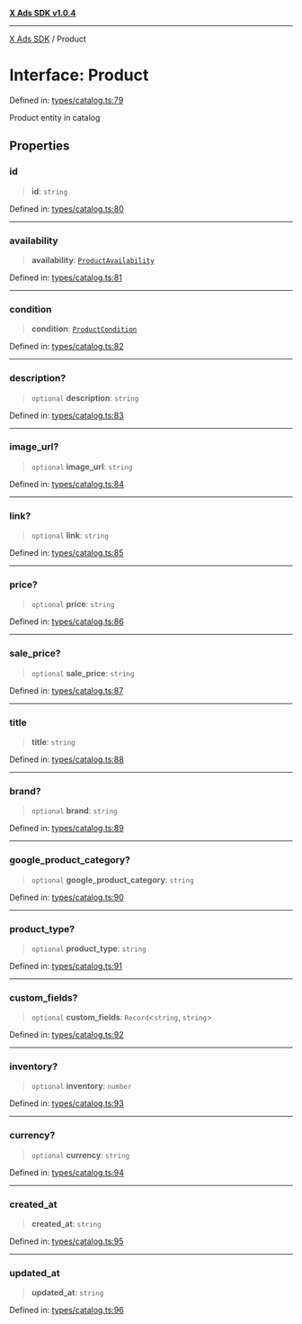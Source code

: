 [**X Ads SDK v1.0.4**](../README.md)

***

[X Ads SDK](../globals.md) / Product

# Interface: Product

Defined in: [types/catalog.ts:79](https://github.com/kage1020/x-ads-sdk/blob/main/src/types/catalog.ts#L79)

Product entity in catalog

## Properties

### id

> **id**: `string`

Defined in: [types/catalog.ts:80](https://github.com/kage1020/x-ads-sdk/blob/main/src/types/catalog.ts#L80)

***

### availability

> **availability**: [`ProductAvailability`](../type-aliases/ProductAvailability.md)

Defined in: [types/catalog.ts:81](https://github.com/kage1020/x-ads-sdk/blob/main/src/types/catalog.ts#L81)

***

### condition

> **condition**: [`ProductCondition`](../type-aliases/ProductCondition.md)

Defined in: [types/catalog.ts:82](https://github.com/kage1020/x-ads-sdk/blob/main/src/types/catalog.ts#L82)

***

### description?

> `optional` **description**: `string`

Defined in: [types/catalog.ts:83](https://github.com/kage1020/x-ads-sdk/blob/main/src/types/catalog.ts#L83)

***

### image\_url?

> `optional` **image\_url**: `string`

Defined in: [types/catalog.ts:84](https://github.com/kage1020/x-ads-sdk/blob/main/src/types/catalog.ts#L84)

***

### link?

> `optional` **link**: `string`

Defined in: [types/catalog.ts:85](https://github.com/kage1020/x-ads-sdk/blob/main/src/types/catalog.ts#L85)

***

### price?

> `optional` **price**: `string`

Defined in: [types/catalog.ts:86](https://github.com/kage1020/x-ads-sdk/blob/main/src/types/catalog.ts#L86)

***

### sale\_price?

> `optional` **sale\_price**: `string`

Defined in: [types/catalog.ts:87](https://github.com/kage1020/x-ads-sdk/blob/main/src/types/catalog.ts#L87)

***

### title

> **title**: `string`

Defined in: [types/catalog.ts:88](https://github.com/kage1020/x-ads-sdk/blob/main/src/types/catalog.ts#L88)

***

### brand?

> `optional` **brand**: `string`

Defined in: [types/catalog.ts:89](https://github.com/kage1020/x-ads-sdk/blob/main/src/types/catalog.ts#L89)

***

### google\_product\_category?

> `optional` **google\_product\_category**: `string`

Defined in: [types/catalog.ts:90](https://github.com/kage1020/x-ads-sdk/blob/main/src/types/catalog.ts#L90)

***

### product\_type?

> `optional` **product\_type**: `string`

Defined in: [types/catalog.ts:91](https://github.com/kage1020/x-ads-sdk/blob/main/src/types/catalog.ts#L91)

***

### custom\_fields?

> `optional` **custom\_fields**: `Record`\<`string`, `string`\>

Defined in: [types/catalog.ts:92](https://github.com/kage1020/x-ads-sdk/blob/main/src/types/catalog.ts#L92)

***

### inventory?

> `optional` **inventory**: `number`

Defined in: [types/catalog.ts:93](https://github.com/kage1020/x-ads-sdk/blob/main/src/types/catalog.ts#L93)

***

### currency?

> `optional` **currency**: `string`

Defined in: [types/catalog.ts:94](https://github.com/kage1020/x-ads-sdk/blob/main/src/types/catalog.ts#L94)

***

### created\_at

> **created\_at**: `string`

Defined in: [types/catalog.ts:95](https://github.com/kage1020/x-ads-sdk/blob/main/src/types/catalog.ts#L95)

***

### updated\_at

> **updated\_at**: `string`

Defined in: [types/catalog.ts:96](https://github.com/kage1020/x-ads-sdk/blob/main/src/types/catalog.ts#L96)
